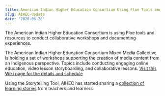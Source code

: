 ```yaml
---
title: American Indian Higher Education Consortium Using Floe Tools and Resources
slug: AIHEC-Update
date: '2020-06-28'
---
```

The American Indian Higher Education Consortium is using Floe tools and resources to
conduct collaborative workshops and documenting experiences.

The American Indian Higher Education Consortium Mixed Media Collective is holding a set
of workshops supporting the creation of media content from an Indigenous perspective.
Topics include conducting engaging online education, video lesson storyboarding, and
collaborative lessons. [Visit this Wiki page for the details and schedule](https://wiki.fluidproject.org/display/AIHEC/AIHEC+Home)

Using the Storytelling Tool, AIHEC has started sharing a
[collection of learning stories](https://aihec.inclusivedesign.ca/storyView.html?id=96f85d00-8a74-11ea-820b-c9772cf8ea15)
from teachers and learners.
